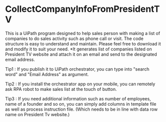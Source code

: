 # CollectCompanyInfoFromPresidentTV
This is a UiPath program designed to help sales person with making a list of companies to do sales activity such as phone call or visit. The code structure is easy to understand and maintain. Please feel free to download it and modify it to suit your need. *It generates list of companies listed on President TV website and attach it on an email and send to the designated email address.

Tip1 : If you publish it to UiPath orchestrator, you can type into "search word" and "Email Address" as argument.

Tip2 : If you install the orchestrator app on your mobile, you can remotely ask RPA robot to make sales list at the touch of button.

Tip3 : If you need additional information such as number of employees, name of a founder and so on, you can simply add columns in template file as well as process instruction file. (Which needs to be in line with data row name on President Tv website.)
